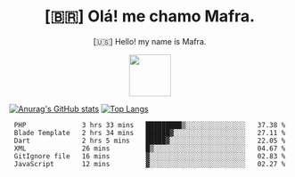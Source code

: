 
<!--Titulo-->           
<h1 align="center">
 [🇧🇷] Olá! me chamo Mafra.
</h1>
<p align="center">
 [🇺🇸] Hello! my name is Mafra.
</p>
<p align="center">
<img src="https://media3.giphy.com/media/hu9xj9UtxpoY3oytsh/giphy.gif?cid=ecf05e47xx6fyhk8nnij7i7v1wr8yoij8jabs4xuww5k8apm&rid=giphy.gif&ct=s" width="75" height="75"/>
</p>

<!--<pre>
    
</pre>-->

[![Anurag's GitHub stats](https://github-readme-stats.vercel.app/api?username=MafraLP&show_icons=true&theme=dracula)](https://github.com/anuraghazra/github-readme-stats)
[![Top Langs](https://github-readme-stats.vercel.app/api/top-langs/?username=anuraghazra&layout=compact&theme=dracula)](https://github.com/anuraghazra/github-readme-stats)

<div align="center">
<!--START_SECTION:waka-->

```text
PHP              3 hrs 33 mins   █████████▒░░░░░░░░░░░░░░░   37.38 %
Blade Template   2 hrs 34 mins   ██████▓░░░░░░░░░░░░░░░░░░   27.11 %
Dart             2 hrs 5 mins    █████▓░░░░░░░░░░░░░░░░░░░   22.05 %
XML              26 mins         █▒░░░░░░░░░░░░░░░░░░░░░░░   04.67 %
GitIgnore file   16 mins         ▓░░░░░░░░░░░░░░░░░░░░░░░░   02.83 %
JavaScript       12 mins         ▓░░░░░░░░░░░░░░░░░░░░░░░░   02.27 %
```

<!--END_SECTION:waka-->



